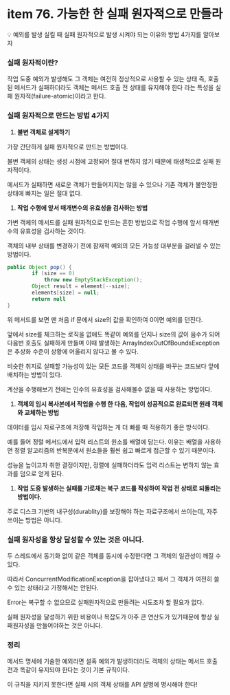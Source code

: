 # item 76. 가능한 한 실패 원자적으로 만들라

<aside>
💡 예외를 발생 실킬 때 실패 원자적으로 발생 시켜야 되는 이유와 방법 4가지를 알아보자

</aside>

### 실패 원자적이란?

작업 도중 예외가 발생해도 그 객체는 여전히 정상적으로 사용할 수 있는 상태  즉, 호출된 메서드가 실패하더라도 객체는 메서드 호출 전 상태를 유지해야 한다 라는 특성을 실패 원자적(failure-atomic)이라고 한다.

### 실패 원자적으로 만드는 방법 4가지

1. **불변 객체로 설계하기**

가장 간단하게 실패 원자적으로 만드는 방법이다.

불변 객체의 상태는 생성 시점에 고정되어 절대 변하지 않기 때문에 태생적으로 실패 원자적이다.

메서드가 실패하면 새로운 객체가 만들어지지는 않을 수 있으나 기존 객체가 불안정한 상태에 빠지는 일은 절대 없다.

1. **작업 수행에 앞서 매개변수의 유효성을 검사하는 방법**

가변 객체의 메서드를 실패 원자적으로 만드는 흔한 방법으로 작업 수행에 앞서 매개변수의 유효성을 검사하는 것이다.

객체의 내부 상태를 변경하기 전에 잠재적 예외의 모든 가능성 대부분을 걸러낼 수 있는 방법이다.

```java
public Object pop() {
		if (size == 0)
			throw new EmptyStackException();
		Object result = element[--size];
		elements[size] = null;
		return null 
}
```

위 메서드를 보면 맨 처음 if 문에서 size의 값을 확인하여 0이면 예외를 던진다.

앞에서 size를 체크하는 로직을 없애도 똑같이 예외를 던지나 size의 값이 음수가 되어 다음번 호출도 실패하게 만들며 이때 발생하는 ArrayIndexOutOfBoundsException은 추상화 수준이 상황에 어울리지 않다고 볼 수 있다.

비슷한 취지로 실패할 가능성이 있는 모든 코드를 객체의 상태를 바꾸는 코드보다 앞에 배치하는 방법이 있다.

계산을 수행해보기 전에는 인수의 유효성을 검사해볼수 없을 때 사용하는 방법이다.

1. **객체의 임시 복사본에서 작업을 수행 한 다음, 작업이 성공적으로 완료되면 원래 객체와 교체하는 방법**

데이터를 임시 자료구조에 저장해 작업하는 게 더 빠를 때 적용하기 좋은 방식이다.

예를 들어 정렬 메서드에서 입력 리스트의 원소를 배열에 담는다. 이유는 배열을 사용하면 정렬 알고리즘의 반복문에서 원소들을 훨씬 쉽고 빠르게 접근할 수 있기 때문이다.

성능을 높이고자 취한 결정이지만, 정렬에 실패하더라도 입력 리스트는 변하지 않는 효과를 덤으로 얻게 된다.

1. **작업 도중 발생하는 실패를 가로채는 복구 코드를 작성하여 작업 전 상태로 되돌리는 방법이다.**

주로 디스크 기반의 내구성(durablity)를 보장해야 하는 자료구조에서 쓰이는데, 자주 쓰이는 방법은 아니다.

### 실패 원자성을 항상 달성할 수 있는 것은 아니다.

두 스레드에서 동기화 없이 같은 객체를 동시에 수정한다면 그 객체의 일관성이 깨질 수있다.

따라서 ConcurrentModificationException을 잡아냈다고 해서 그 객체가 여전히 쓸 수 있는 상태라고 가정해서는 안된다.

Error는 복구할 수 없으므로 실패원자적으로 만들려는 시도조차 할 필요가 없다.

실패 원자성을 달성하기 위한 비용이나 복잡도가 아주 큰 연산도가 있기때문에 항상 실패원자성을 만들어야하는 것은 아니다.

### 정리

메서드 명세에 기술한 예외라면 설혹 예외가 발생하더라도 객체의 상태는 메서드 호출 전과 똑같이 유지되야 한다는 것이 기본 규칙이다.

이 규칙을 지키지 못한다면 실패 시의 객체 상태를 API 설명에 명시해야 한다!